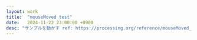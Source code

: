 ```yaml
---
layout: work
title:  "mouseMoved test"
date:   2024-11-22 23:00:00 +0900
desc: "サンプルを動かす ref: https://processing.org/reference/mouseMoved_.html"
---
```


<script type="text/ruby">
# ref: https://processing.org/reference/mouseMoved_.html

def setup
  createCanvas(720, 400)
  $value = 0
end

def draw
  clear
  fill($value)
  rect(mouseX - 25, mouseY - 25, 50, 50)
end

def mouseMoved
  $value = $value + 5
  if ($value > 255)
    $value = 0
  end
end

P5::init()
</script>
